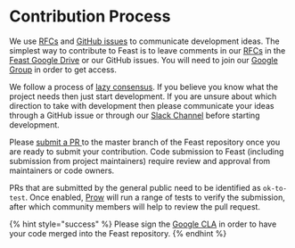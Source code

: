 # Contribution Process

We use [RFCs](https://en.wikipedia.org/wiki/Request_for_Comments) and [GitHub issues](https://github.com/feast-dev/feast/issues) to communicate development ideas. The simplest way to contribute to Feast is to leave comments in our [RFCs](https://drive.google.com/drive/u/0/folders/1Lj1nIeRB868oZvKTPLYqAvKQ4O0BksjY) in the [Feast Google Drive](https://drive.google.com/drive/u/0/folders/0AAe8j7ZK3sxSUk9PVA) or our GitHub issues. You will need to join our [Google Group](../community.md) in order to get access.

We follow a process of [lazy consensus](http://community.apache.org/committers/lazyConsensus.html). If you believe you know what the project needs then just start development. If you are unsure about which direction to take with development then please communicate your ideas through a GitHub issue or through our [Slack Channel](../community.md) before starting development.

Please [submit a PR ](https://github.com/feast-dev/feast/pulls)to the master branch of the Feast repository once you are ready to submit your contribution. Code submission to Feast \(including submission from project maintainers\) require review and approval from maintainers or code owners.

PRs that are submitted by the general public need to be identified as `ok-to-test`. Once enabled, [Prow](https://github.com/kubernetes/test-infra/tree/master/prow) will run a range of tests to verify the submission, after which community members will help to review the pull request.

{% hint style="success" %}
Please sign the [Google CLA](https://cla.developers.google.com/) in order to have your code merged into the Feast repository.
{% endhint %}

